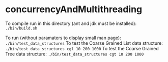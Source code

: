 # concurrencyAndMultithreading

To compile run in this directory (ant and jdk must be installed):
`./bin/build.sh`

To run (without paramaters to display small man page):
`./bin/test_data_structures`
To test the Coarse Grained List data structure:
`./bin/test_data_structures cgl 10 200 1000`
To test the Coarse Grained Tree data structure:
`./bin/test_data_structures cgt 10 200 1000`
